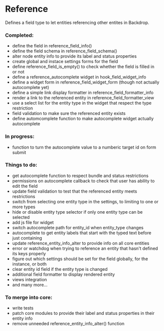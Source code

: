 # Reference
Defines a field type to let entities referencing other entites in Backdrop.

### Completed:

* define the field in reference_field_info()
* define the field schema in reference_field_schema()
* alter node entity info to provide its label and status properties
* create global and instace settings forms for the field
* define reference_field_is_empty() to check whether the field is filled in or not
* define a reference_autocomplete widget in hook_field_widget_info
* define a widget form in reference_field_widget_form (though not actually autocomplete yet)
* define a simple link display formatter in reference_field_formatter_info
* render a link to the referenced entity in reference_field_formatter_view
* use a select list for the entity type in the widget that respect the type restriction
* field validation to make sure the referenced entity exists
* define automcomplete function to make autocomplete widget actually autocomplete

### In progress:

* function to turn the autocomplete value to a numberic target id on form submit

### Things to do:

* get autocomplete function to respect bundle and status restrictions
* permissions on autocomplete callback to check that user has ability to edit the field
* update field validation to test that the referenced entity meets restrictions
* switch from selecting one entity type in the settings, to limiting to one or more types
* hide or disable entity type selector if only one entity type can be selected
* add js file for widget
* switch autocomplete path for entity_id when entity_type changes
* autocomplete to get entity labels that start with the typed text before just containing
* update reference_entity_info_alter to provide info on all core entities
* error or watchdog when trying to reference an entity that hasn't defined its keys properly
* figure out which settings should be set for the field globally, for the instance, or both
* clear entity id field if the entity type is changed
* additional field formatter to display rendered entity
* views integration
* and many more...

### To merge into core:

* write tests
* patch core modules to provide their label and status properties in their entity info
* remove unneeded reference_entity_info_alter() function
